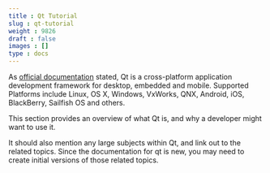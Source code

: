 ```yaml
---
title : Qt Tutorial
slug : qt-tutorial
weight : 9826
draft : false
images : []
type : docs
---
```


As [official documentation][1] stated, Qt is a cross-platform application development framework for desktop, embedded and mobile. Supported Platforms include Linux, OS X, Windows, VxWorks, QNX, Android, iOS, BlackBerry, Sailfish OS and others.  

 
This section provides an overview of what Qt is, and why a developer might want to use it.

It should also mention any large subjects within Qt, and link out to the related topics. Since the documentation for qt is new, you may need to create initial versions of those related topics.

[1]: http://wiki.qt.io/About_Qt

